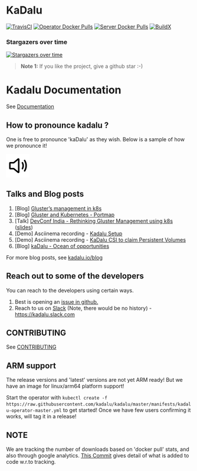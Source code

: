 # KaDalu

[![TravisCI](https://travis-ci.com/kadalu/kadalu.svg?branch=master)](https://travis-ci.com/kadalu/kadalu)
[![Operator Docker Pulls](https://img.shields.io/docker/pulls/kadalu/kadalu-operator.svg?label=DockerPulls%20Operator)](https://img.shields.io/docker/pulls/kadalu/kadalu-operator.svg)
[![Server Docker Pulls](https://img.shields.io/docker/pulls/kadalu/kadalu-server.svg?label=DockerPulls%20Server)](https://img.shields.io/docker/pulls/kadalu/kadalu-server.svg)
[![BuildX](https://github.com/kadalu/kadalu/workflows/buildx/badge.svg)](https://github.com/kadalu/kadalu/actions?query=workflow%3Abuildx)


### Stargazers over time

[![Stargazers over time](https://starchart.cc/kadalu/kadalu.svg)](https://starchart.cc/kadalu/kadalu)

>
>**Note 1:** If you like the project, give a github star :-)
>

# Kadalu Documentation

See [Documentation](doc/)

## How to pronounce kadalu ?

One is free to pronounce 'kaDalu' as they wish. Below is a sample of how we pronounce it!

[<img src="https://raw.githubusercontent.com/kadalu/kadalu/master/extras/assets/speaker.svg" width="64"/>](https://raw.githubusercontent.com/kadalu/kadalu/master/extras/assets/kadalu_01.wav)


## Talks and Blog posts

1. [Blog] [Gluster’s management in k8s](https://medium.com/@tumballi/glusters-management-in-k8s-13020a561962)
2. [Blog] [Gluster and Kubernetes - Portmap](https://aravindavk.in/blog/gluster-and-k8s-portmap/)
3. [Talk] [DevConf India - Rethinking Gluster Management using k8s](https://devconfin19.sched.com/event/RVPw/rethinking-gluster-management-using-k8s) ([slides](doc/rethinking-gluster-management-using-k8s.pdf))
4. [Demo] Asciinema recording - [Kadalu Setup](https://asciinema.org/a/259949)
5. [Demo] Asciinema recording - [KaDalu CSI to claim Persistent Volumes](https://asciinema.org/a/259951)
6. [Blog] [kaDalu - Ocean of opportunities](https://medium.com/@tumballi/kadalu-ocean-of-potential-in-k8s-storage-a07be1b8b961?source=friends_link&sk=d2499bc1e7433fd18c93c34c796e1a11&utm_source=github)

For more blog posts, see [kadalu.io/blog](https://kadalu.io/blog)

## Reach out to some of the developers

You can reach to the developers using certain ways.

1. Best is opening an [issue in github.](https://github.com/kadalu/kadalu/issues)
2. Reach to us on [Slack](https://join.slack.com/t/kadalu/shared_invite/enQtNzg1ODQ0MDA5NTM2LWMzMTc5ZTJmMjk4MzI0YWVhOGFlZTJjZjY5MDNkZWI0Y2VjMDBlNzVkZmI1NWViN2U3MDNlNDJhNjE5OTBlOGU) (Note, there would be no history) - https://kadalu.slack.com

## CONTRIBUTING

See [CONTRIBUTING](CONTRIBUTING.md)

## ARM support

The release versions and 'latest' versions are not yet ARM ready! But we have an image for linux/arm64 platform support!

Start the operator with `kubectl create -f https://raw.githubusercontent.com/kadalu/kadalu/master/manifests/kadalu-operator-master.yml` to get started! Once we have few users confirming it works, will tag it in a release!


## NOTE

We are tracking the number of downloads based on 'docker pull' stats, and also
through google analytics. [This Commit](https://github.com/kadalu/kadalu/commit/cbc83fd751bf0221e22b61bd6ebad4af40e38275) gives detail of what is added to code w.r.to tracking.
